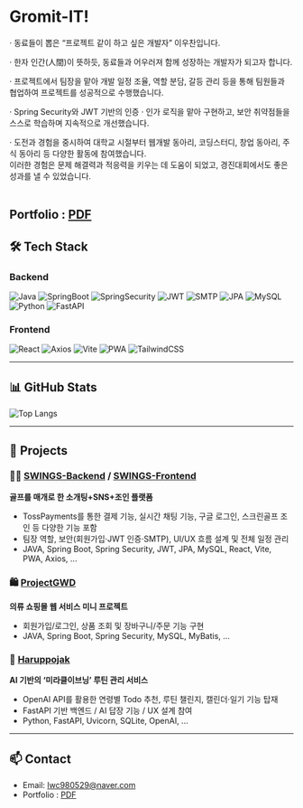 #  Gromit-IT! 
· 동료들이 뽑은 “프로젝트 같이 하고 싶은 개발자” 이우찬입니다.

· 한자 인간(人間)이 뜻하듯, 동료들과 어우러져 함께 성장하는 개발자가 되고자 합니다.

· 프로젝트에서 팀장을 맡아 개발 일정 조율, 역할 분담, 갈등 관리 등을 통해
  팀원들과 협업하여 프로젝트를 성공적으로 수행했습니다.

· Spring Security와 JWT 기반의 인증 · 인가 로직을 맡아 구현하고,
  보안 취약점들을 스스로 학습하며 지속적으로 개선했습니다.

· 도전과 경험을 중시하여 대학교 시절부터
  웹개발 동아리, 코딩스터디, 창업 동아리, 주식 동아리 등 다양한 활동에 참여했습니다.
  </br>
  이러한 경험은 문제 해결력과 적응력을 키우는 데 도움이 되었고,
  경진대회에서도 좋은 성과를 낼 수 있었습니다.
  </br>
  </br>
  ## Portfolio : [PDF](https://github.com/Gromit-IT/Gromit-IT/blob/main/%ED%8F%AC%ED%8A%B8%ED%8F%B4%EB%A6%AC%EC%98%A4_%EC%9D%B4%EC%9A%B0%EC%B0%AC.pdf)

## 🛠️ Tech Stack

### Backend
![Java](https://img.shields.io/badge/Java-007396?style=flat&logo=java&logoColor=white)
![SpringBoot](https://img.shields.io/badge/SpringBoot-6DB33F?style=flat&logo=springboot&logoColor=white)
![SpringSecurity](https://img.shields.io/badge/Spring%20Security-6DB33F?style=flat&logo=spring&logoColor=white)
![JWT](https://img.shields.io/badge/JWT-000000?style=flat&logo=JSON%20web%20tokens&logoColor=white)
![SMTP](https://img.shields.io/badge/SMTP-FF9900?style=flat)
![JPA](https://img.shields.io/badge/JPA-007396?style=flat)
![MySQL](https://img.shields.io/badge/MySQL-4479A1?style=flat&logo=mysql&logoColor=white)
![Python](https://img.shields.io/badge/Python-3776AB?style=flat&logo=python&logoColor=white)
![FastAPI](https://img.shields.io/badge/FastAPI-009688?style=flat&logo=fastapi&logoColor=white)

### Frontend
![React](https://img.shields.io/badge/React-61DAFB?style=flat&logo=react&logoColor=black)
![Axios](https://img.shields.io/badge/Axios-5A29E4?style=flat)
![Vite](https://img.shields.io/badge/Vite-646CFF?style=flat&logo=vite&logoColor=white)
![PWA](https://img.shields.io/badge/PWA-5A0FC8?style=flat&logo=pwa&logoColor=white)
![TailwindCSS](https://img.shields.io/badge/TailwindCSS-06B6D4?style=flat&logo=tailwindcss&logoColor=white)

---

## 📊 GitHub Stats
![Top Langs](https://github-readme-stats.vercel.app/api/top-langs/?username=Gromit-IT&layout=compact&theme=radical)

---

## 🚀 Projects
### 🏌️‍♀️ [SWINGS-Backend](https://github.com/SWINGS-SOLOFF/SWINGS-BE) / [SWINGS-Frontend](https://github.com/SWINGS-SOLOFF/SWINGS-FE)  
**골프를 매개로 한 소개팅+SNS+조인 플랫폼**  
- TossPayments를 통한 결제 기능, 실시간 채팅 기능, 구글 로그인, 스크린골프 조인 등 다양한 기능 포함  
- 팀장 역할, 보안(회원가입·JWT 인증·SMTP), UI/UX 흐름 설계 및 전체 일정 관리
- JAVA, Spring Boot, Spring Security, JWT, JPA, MySQL, React, Vite, PWA, Axios, ...


### 🛍️ [ProjectGWD](https://github.com/Gromit-IT/ProjectGWD)  
**의류 쇼핑몰 웹 서비스 미니 프로젝트**  
- 회원가입/로그인, 상품 조회 및 장바구니/주문 기능 구현
- JAVA, Spring Boot, Spring Security, MySQL, MyBatis, ...
  
### 🌙 [Haruppojak](https://github.com/Gromit-IT/Haruppojak)  
**AI 기반의 ‘미라클이브닝’ 루틴 관리 서비스**  
- OpenAI API를 활용한 연령별 Todo 추천, 루틴 챌린지, 캘린더·일기 기능 탑재  
- FastAPI 기반 백엔드 / AI 답장 기능 / UX 설계 참여
- Python, FastAPI, Uvicorn, SQLite, OpenAI, ...

---

## 📫 Contact
- Email: lwc980529@naver.com
- Portfolio : [PDF](https://github.com/Gromit-IT/Gromit-IT/blob/main/%ED%8F%AC%ED%8A%B8%ED%8F%B4%EB%A6%AC%EC%98%A4_%EC%9D%B4%EC%9A%B0%EC%B0%AC.pdf)


